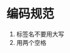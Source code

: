 <!--
 * @Author: 张远航
 * @Date: 2022-03-21 16:35:04
 * @LastEditTime: 2022-03-21 16:36:19
 * @LastEditors: 江雪玲
 * @Description: 
 * @FilePath: \day01\编码规范.md
-->
# 编码规范
1. 标签名不要用大写
2. 用两个空格